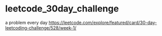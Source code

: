 # leetcode_30day_challenge
a problem every day
https://leetcode.com/explore/featured/card/30-day-leetcoding-challenge/528/week-1/
